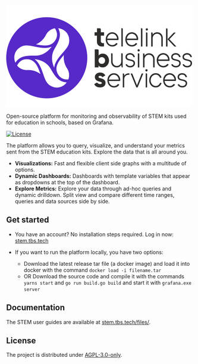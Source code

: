 ![STEM](./TBS_Logo_png_Purple.png)

Open-source platform for monitoring and observability of STEM kits used for education in schools, based on Grafana.

[![License](https://img.shields.io/github/license/Develiot/stem_grafana)](LICENSE)

The platform allows you to query, visualize, and understand your metrics sent from the STEM education kits. Explore the data that is all around you.

- **Visualizations:** Fast and flexible client side graphs with a multitude of options.
- **Dynamic Dashboards:** Dashboards with template variables that appear as dropdowns at the top of the dashboard.
- **Explore Metrics:** Explore your data through ad-hoc queries and dynamic drilldown. Split view and compare different time ranges, queries and data sources side by side.

## Get started

- You have an account? No installation steps required. Log in now: [stem.tbs.tech](https://stem.tbs.tech/)

- If you want to run the platform locally, you have two options:
  - Download the latest release tar file (a docker image) and load it into docker with the command `docker load -i filename.tar`
  - OR Download the source code and compile it with the commands `yarns start` and `go run build.go build` and start it with `grafana.exe server`

## Documentation

The STEM user guides are available at [stem.tbs.tech/files/](https://stem.tbs.tech/files/).

## License

The project is distributed under [AGPL-3.0-only](LICENSE).
